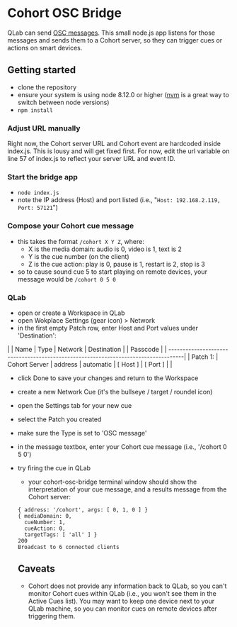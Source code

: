 # Cohort OSC Bridge
QLab can send [OSC messages](https://figure53.com/docs/qlab/v3/control/osc-cues/). This small node.js app listens for those messages and sends them to a Cohort server, so they can trigger cues or actions on smart devices.

## Getting started
- clone the repository
- ensure your system is using node 8.12.0 or higher ([nvm](https://github.com/nvm-sh/nvm#installation-and-update) is a great way to switch between node versions)
- `npm install`

### Adjust URL manually
Right now, the Cohort server URL and Cohort event are hardcoded inside index.js. This is lousy and will get fixed first. For now, edit the url variable on line 57 of index.js to reflect your server URL and event ID.

### Start the bridge app
- `node index.js`
- note the IP address (Host) and port listed (i.e., "`Host: 192.168.2.119, Port: 57121`")

### Compose your Cohort cue message
- this takes the format `/cohort X Y Z`, where:
  - X is the media domain: audio is 0, video is 1, text is 2
  - Y is the cue number (on the client)
  - Z is the cue action: play is 0, pause is 1, restart is 2, stop is 3
- so to cause sound cue 5 to start playing on remote devices, your message would be `/cohort 0 5 0`

### QLab
- open or create a Workspace in QLab
- open Wokplace Settings (gear icon) > Network
- in the first empty Patch row, enter Host and Port values under 'Destination':

|          | Name          | Type    | Network   | Destination |          | Passcode |
| -----------------------------------------------------------------------------------|
| Patch 1: | Cohort Server | address | automatic | [ Host ]    | [ Port ] |          |

- click Done to save your changes and return to the Workspace
- create a new Network Cue (it's the bullseye / target / roundel icon)
- open the Settings tab for your new cue
- select the Patch you created
- make sure the Type is set to 'OSC message'
- in the message textbox, enter your Cohort cue message (i.e., '/cohort 0 5 0')
- try firing the cue in QLab
  - your cohort-osc-bridge terminal window should show the interpretation of your cue message, and a results message from the Cohort server:
  ```
  { address: '/cohort', args: [ 0, 1, 0 ] }
  { mediaDomain: 0,
    cueNumber: 1,
    cueAction: 0,
    targetTags: [ 'all' ] }
  200
  Broadcast to 6 connected clients
  ```

  ## Caveats
  - Cohort does not provide any information back to QLab, so you can't monitor Cohort cues within QLab (i.e., you won't see them in the Active Cues list). You may want to keep one device next to your QLab machine, so you can monitor cues on remote devices after triggering them.
